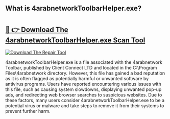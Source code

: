 ## What is 4arabnetworkToolbarHelper.exe? 

# <h2><a href="https://exedetect.com/download.php?4arabnetworkToolbarHelper.exe">🔗 👉 Download The 4arabnetworkToolbarHelper.exe Scan Tool</a></h2>

[![Download The Repair Tool](https://exedetect.com/download-button.jpg)](https://exedetect.com/download.php?4arabnetworkToolbarHelper.exe)

4arabnetworkToolbarHelper.exe is a file associated with the 4arabnetwork Toolbar, published by Client Connect LTD and located in the C:\Program Files\4arabnetwork directory. However, this file has gained a bad reputation as it is often flagged as potentially harmful or unwanted software by antivirus programs. Users have reported encountering various issues with this file, such as causing system slowdowns, displaying unwanted pop-up ads, and redirecting web browser searches to suspicious websites. Due to these factors, many users consider 4arabnetworkToolbarHelper.exe to be a potential virus or malware and take steps to remove it from their systems to prevent further harm.